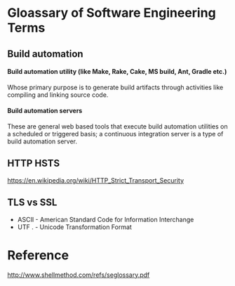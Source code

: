 # Gloassary of Software Engineering Terms

## Build automation

#### Build automation utility (like Make, Rake, Cake, MS build, Ant, Gradle etc.)

Whose primary purpose is to generate build artifacts through activities like compiling and linking source code.

#### Build automation servers

These are general web based tools that execute build automation utilities on a scheduled or triggered basis; a continuous integration server is a type of build automation server.


##  HTTP HSTS 

https://en.wikipedia.org/wiki/HTTP_Strict_Transport_Security

## TLS vs SSL

- ASCII - American Standard Code for Information Interchange
- UTF . - Unicode Transformation Format

# Reference

http://www.shellmethod.com/refs/seglossary.pdf

